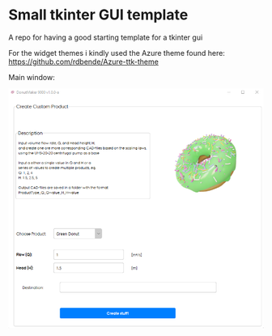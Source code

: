 # Small tkinter GUI template

A repo for having a good starting template for a tkinter gui

For the widget themes i kindly used the Azure theme found here: https://github.com/rdbende/Azure-ttk-theme


Main window:

![Screenshot of the Main Window theme](./doc/main_window.png)